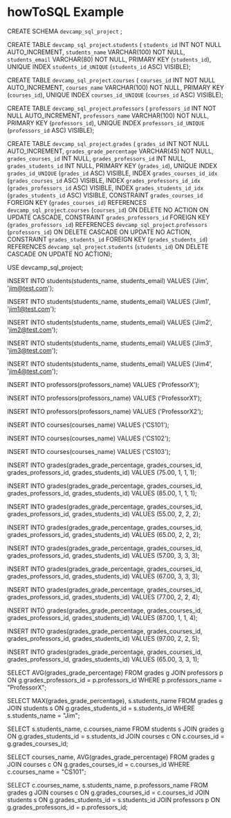 # howToSQL Example


CREATE SCHEMA `devcamp_sql_project` ;

CREATE TABLE `devcamp_sql_project`.`students` (
  `students_id` INT NOT NULL AUTO_INCREMENT,
  `students_name` VARCHAR(100) NOT NULL,
  `students_email` VARCHAR(80) NOT NULL,
  PRIMARY KEY (`students_id`),
  UNIQUE INDEX `students_id_UNIQUE` (`students_id` ASC) VISIBLE);
  
CREATE TABLE `devcamp_sql_project`.`courses` (
  `courses_id` INT NOT NULL AUTO_INCREMENT,
  `courses_name` VARCHAR(100) NOT NULL,
  PRIMARY KEY (`courses_id`),
  UNIQUE INDEX `courses_id_UNIQUE` (`courses_id` ASC) VISIBLE);

CREATE TABLE `devcamp_sql_project`.`professors` (
  `professors_id` INT NOT NULL AUTO_INCREMENT,
  `professors_name` VARCHAR(100) NOT NULL,
  PRIMARY KEY (`professors_id`),
  UNIQUE INDEX `professors_id_UNIQUE` (`professors_id` ASC) VISIBLE);
  
CREATE TABLE `devcamp_sql_project`.`grades` (
  `grades_id` INT NOT NULL AUTO_INCREMENT,
  `grades_grade_percentage` VARCHAR(45) NOT NULL,
  `grades_courses_id` INT NULL,
  `grades_professors_id` INT NULL,
  `grades_students_id` INT NULL,
  PRIMARY KEY (`grades_id`),
  UNIQUE INDEX `grades_id_UNIQUE` (`grades_id` ASC) VISIBLE,
  INDEX `grades_courses_id_idx` (`grades_courses_id` ASC) VISIBLE,
  INDEX `grades_professors_id_idx` (`grades_professors_id` ASC) VISIBLE,
  INDEX `grades_students_id_idx` (`grades_students_id` ASC) VISIBLE,
  CONSTRAINT `grades_courses_id`
    FOREIGN KEY (`grades_courses_id`)
    REFERENCES `devcamp_sql_project`.`courses` (`courses_id`)
    ON DELETE NO ACTION
    ON UPDATE CASCADE,
  CONSTRAINT `grades_professors_id`
    FOREIGN KEY (`grades_professors_id`)
    REFERENCES `devcamp_sql_project`.`professors` (`professors_id`)
    ON DELETE CASCADE
    ON UPDATE NO ACTION,
  CONSTRAINT `grades_students_id`
    FOREIGN KEY (`grades_students_id`)
    REFERENCES `devcamp_sql_project`.`students` (`students_id`)
    ON DELETE CASCADE
    ON UPDATE NO ACTION);


USE devcamp_sql_project;

INSERT INTO students(students_name, students_email)
VALUES ('Jim', 'jim@test.com');

INSERT INTO students(students_name, students_email)
VALUES ('Jim1', 'jim1@test.com');

INSERT INTO students(students_name, students_email)
VALUES ('Jim2', 'jim2@test.com');

INSERT INTO students(students_name, students_email)
VALUES ('Jim3', 'jim3@test.com');

INSERT INTO students(students_name, students_email)
VALUES ('Jim4', 'jim4@test.com');

INSERT INTO professors(professors_name)
VALUES ('ProfessorX');

INSERT INTO professors(professors_name)
VALUES ('ProfessorX1');

INSERT INTO professors(professors_name)
VALUES ('ProfessorX2');

INSERT INTO courses(courses_name)
VALUES ('CS101');

INSERT INTO courses(courses_name)
VALUES ('CS102');

INSERT INTO courses(courses_name)
VALUES ('CS103');

INSERT INTO grades(grades_grade_percentage, grades_courses_id, grades_professors_id, grades_students_id)
VALUES (75.00, 1, 1, 1);

INSERT INTO grades(grades_grade_percentage, grades_courses_id, grades_professors_id, grades_students_id)
VALUES (85.00, 1, 1, 1);

INSERT INTO grades(grades_grade_percentage, grades_courses_id, grades_professors_id, grades_students_id)
VALUES (55.00, 2, 2, 2);

INSERT INTO grades(grades_grade_percentage, grades_courses_id, grades_professors_id, grades_students_id)
VALUES (65.00, 2, 2, 2);

INSERT INTO grades(grades_grade_percentage, grades_courses_id, grades_professors_id, grades_students_id)
VALUES (57.00, 3, 3, 3);

INSERT INTO grades(grades_grade_percentage, grades_courses_id, grades_professors_id, grades_students_id)
VALUES (67.00, 3, 3, 3);

INSERT INTO grades(grades_grade_percentage, grades_courses_id, grades_professors_id, grades_students_id)
VALUES (77.00, 2, 2, 4);

INSERT INTO grades(grades_grade_percentage, grades_courses_id, grades_professors_id, grades_students_id)
VALUES (87.00, 1, 1, 4);

INSERT INTO grades(grades_grade_percentage, grades_courses_id, grades_professors_id, grades_students_id)
VALUES (97.00, 2, 2, 5);

INSERT INTO grades(grades_grade_percentage, grades_courses_id, grades_professors_id, grades_students_id)
VALUES (65.00, 3, 3, 1);

SELECT AVG(grades_grade_percentage)
FROM grades g
JOIN professors p
ON g.grades_professors_id = p.professors_id
WHERE p.professors_name = "ProfessorX";

SELECT MAX(grades_grade_percentage), s.students_name
FROM grades g
JOIN students s
ON g.grades_students_id = s.students_id
WHERE s.students_name = "Jim";

SELECT s.students_name, c.courses_name
FROM students s
JOIN grades g
ON g.grades_students_id = s.students_id
JOIN courses c
ON c.courses_id = g.grades_courses_id;

SELECT courses_name, AVG(grades_grade_percentage)
FROM grades g
JOIN courses c
ON g.grades_courses_id = c.courses_id
WHERE c.courses_name = "CS101";

SELECT c.courses_name, s.students_name, p.professors_name
FROM grades g
JOIN courses c
ON g.grades_courses_id = c.courses_id
JOIN students s
ON g.grades_students_id = s.students_id
JOIN professors p
ON g.grades_professors_id = p.professors_id;

